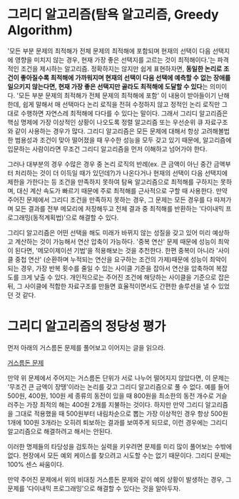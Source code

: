 # 그리디 알고리즘(탐욕 알고리즘, Greedy Algorithm)

'모든 부분 문제의 최적해가 전체 문제의 최적해에 포함되며 현재의 선택이 다음 선택지에 영향을 미치지 않는 경우, 현재 가장 좋은 선택지를 고르는 것이 최적해이다.'는 파격적인 조건을 제시하는 알고리즘. 정확하지는 않지만 쉽게 표현하자면, **동일한 논리로 조건이 좋아질수록 최적해에 가까워지며 현재의 선택이 다음 선택에 예측할 수 없는 장애를 일으키지 않는다면, 현재 가장 좋은 선택지만 골라도 최적해에 도달할 수 있다**는 의미이다. '모든 부분 문제의 최적해가 전체 문제의 최적해에 포함' 이 내용이 받아들이기 난해한데, 쉽게 말해서 매 선택마다 논리 로직을 전혀 수정하지 않고 정적인 논리 로직만 그대로 수행하면 자연스레 최적해에 다다를 수 있다는 말이다. 그래서 그리디 알고리즘은 핵심 명제에 가장 이상적인 상황이 나오도록 정렬 알고리즘 또는 우선순위 큐 자료구조와 같이 사용하는 경우가 많다. 그리디 알고리즘은 모든 문제에 대해서 항상 고려해볼법한 범용성과 조건이 맞아 떨어졌을 때 우수한 성능을 모두 갖고 있기 때문에, 알고리즘에 입문하는 사람이라면 무조건 그리디 알고리즘을 먼저 이해하고 넘어가야 한다.

그러나 대부분의 경우 수많은 경우 중 논리 로직의 반례(ex. 큰 금액이 아닌 중간 금액부터 처리하는 것이 더 이득일 때가 있던데?)가 나온다거나 현재의 선택이 다음 선택지에 제한을 가한다는 등 조건을 만족하지 못하여 탐욕 알고리즘으로 최적해를 구하지는 못하며, 대신 계산 속도가 빠르기 때문에 주로 최적해를 근사적으로 구할 때 사용한다. 만약 주어진 문제에서 그리디 조건을 만족하지 못하는 경우, 그 문제는 모든 경우를 다 따져가며 모든 결과를 전부 메모리에 저장해두고 전체 결과 중 최적해를 반환하는 '다이내믹 프로그래밍(동적계획법)'으로 해결할 수 있다.

그리디 알고리즘은 어떤 선택을 해도 미래가 바뀌지 않는 성질을 갖고 있어 미리 예상하고 계산하는 것이 가능해서 연산 압축이 가능하다. '중복 연산' 문제 때문에 성능이 최악이 된다면, '메모이제이션 기법'을 적용해보는 것을 추천한다. 한편 중복이 아니라 '사이클 중첩 연산' (순환하며 누적되는 연산을 요구하는 조건의 가제)때문에 성능이 최악이 되는 경우, 가장 반복 횟수를 줄일 수 있는 사이클 기준을 잡아서 연산을 압축하여 복잡도를 크게 낮출 수 있다. 개인적으로는 주어진 조건에 해당하는 사이클을 기준으로 잡은 뒤, 그 사이클에 적합한 자료구조를 만들면 효율적이면서도 간편한 솔루션을 낼 수 있었던 것 같다.

# 그리디 알고리즘의 정당성 평가

먼저 아래의 거스름돈 문제를 풀어보고 이어지는 글을 읽으라.

[거스름돈 문제](01.%20거스름돈.md)

만약 위 문제에서 주어지는 거스름돈 단위가 서로 나누어 떨어지지 않았다면, 이 문제는 '무조건 큰 금액이 장땡'이라는 논리를 갖고 그리디 알고리즘으로 풀 수 없다. 예를 들어 500원, 400원, 100원 세 종류의 동전이 있을 때 800원을 최소한의 동전 개수로 거슬러주는 가장 최적의 해는 400원 2개를 지불하는 것이다. 하지만 만약 그리디 알고리즘을 그대로 적용했을 때 500원부터 내림차순으로 뽑는 가장 이상적인 경우 항상 500원 1개에 100원 3개라는 오히려 퇴보하는 결과를 보여주게 되므로, 이런 경우에는 그리디 알고리즘으로 해결하려고 해서는 안된다.

이러한 명제들의 타당성을 검토하는 실력을 키우려면 문제를 미리 많이 풀어보는 수밖에 없다. 현장에서 모든 예외 케이스를 찾으려고 시도할 수는 없기 때문이다. 그리디 문제는 100% 센스 싸움이다.

만약 주어진 문제에서 위의 비대칭 거스름돈 문제와 같이 예외 상황이 발생하는 경우, 그 문제를 '다이내믹 프로그래밍'으로 해결할 수 있다는 것을 알아두자.